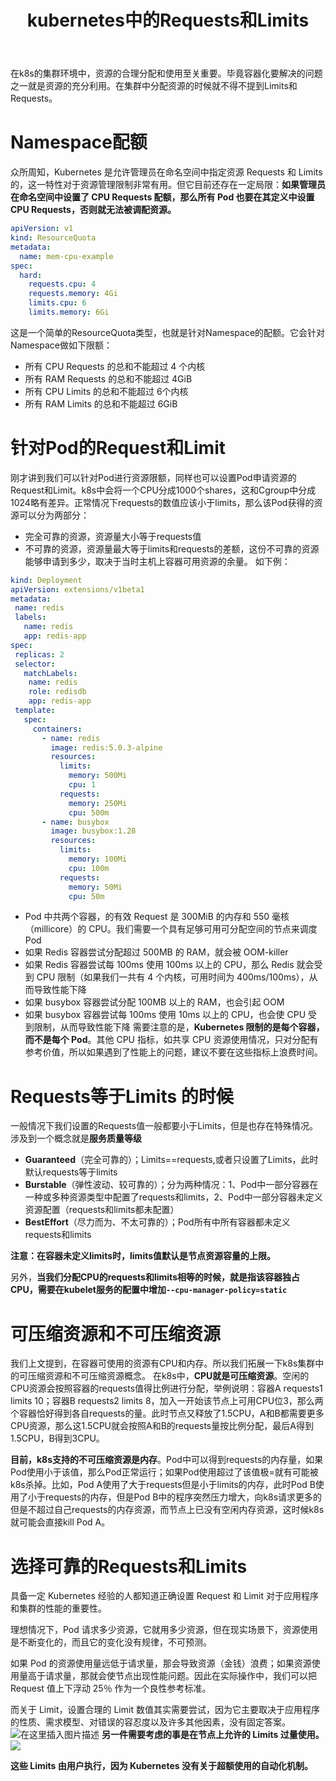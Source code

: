 ﻿---
title: kubernetes中的Requests和Limits
categories: Kubernetes
---

在k8s的集群环境中，资源的合理分配和使用至关重要。毕竟容器化要解决的问题之一就是资源的充分利用。在集群中分配资源的时候就不得不提到Limits和Requests。
# Namespace配额
众所周知，Kubernetes 是允许管理员在命名空间中指定资源 Requests 和 Limits 的，这一特性对于资源管理限制非常有用。但它目前还存在一定局限：**如果管理员在命名空间中设置了 CPU  Requests 配额，那么所有 Pod 也要在其定义中设置 CPU  Requests，否则就无法被调配资源。**

```yaml
apiVersion: v1
kind: ResourceQuota
metadata:
  name: mem-cpu-example
spec:
  hard:
    requests.cpu: 4
    requests.memory: 4Gi
    limits.cpu: 6
    limits.memory: 6Gi
```
这是一个简单的ResourceQuota类型，也就是针对Namespace的配额。它会针对Namespace做如下限额：

 - 所有 CPU Requests 的总和不能超过 4 个内核
 - 所有 RAM Requests 的总和不能超过 4GiB
 - 所有 CPU Limits 的总和不能超过 6个内核
 - 所有 RAM Limits 的总和不能超过 6GiB

# 针对Pod的Request和Limit
刚才讲到我们可以针对Pod进行资源限额，同样也可以设置Pod申请资源的Request和Limit。k8s中会将一个CPU分成1000个shares，这和Cgroup中分成1024略有差异。正常情况下requests的数值应该小于limits，那么该Pod获得的资源可以分为两部分：

 - 完全可靠的资源，资源量大小等于requests值
 - 不可靠的资源，资源量最大等于limits和requests的差额，这份不可靠的资源能够申请到多少，取决于当时主机上容器可用资源的余量。
如下例：

```yaml
kind: Deployment
apiVersion: extensions/v1beta1
metadata:
 name: redis
 labels:
   name: redis
   app: redis-app
spec:
 replicas: 2
 selector:
   matchLabels:
    name: redis
    role: redisdb
    app: redis-app
 template:
   spec:
     containers:
       - name: redis
         image: redis:5.0.3-alpine
         resources:
           limits:
             memory: 500Mi
             cpu: 1
           requests:
             memory: 250Mi
             cpu: 500m
       - name: busybox
         image: busybox:1.28
         resources:
           limits:
             memory: 100Mi
             cpu: 100m
           requests:
             memory: 50Mi
             cpu: 50m
```

 - Pod 中共两个容器，的有效  Request  是 300MiB 的内存和 550 毫核（millicore）的 CPU。我们需要一个具有足够可用可分配空间的节点来调度 Pod
 - 如果 Redis 容器尝试分配超过 500MB 的 RAM，就会被 OOM-killer
 - 如果 Redis 容器尝试每 100ms 使用 100ms 以上的 CPU，那么 Redis 就会受到 CPU 限制（如果我们一共有 4 个内核，可用时间为 400ms/100ms），从而导致性能下降
 - 如果 busybox 容器尝试分配 100MB 以上的 RAM，也会引起 OOM
 - 如果 busybox 容器尝试每 100ms 使用 10ms 以上的 CPU，也会使 CPU 受到限制，从而导致性能下降
需要注意的是，**Kubernetes 限制的是每个容器，而不是每个 Pod**。其他 CPU 指标，如共享 CPU 资源使用情况，只对分配有参考价值，所以如果遇到了性能上的问题，建议不要在这些指标上浪费时间。
# Requests等于Limits 的时候
一般情况下我们设置的Requests值一般都要小于Limits，但是也存在特殊情况。涉及到一个概念就是**服务质量等级**
 - **Guaranteed**（完全可靠的）；Limits==requests,或者只设置了Limits，此时默认requests等于limits
 - **Burstable**（弹性波动、较可靠的）；分为两种情况：1、Pod中一部分容器在一种或多种资源类型中配置了requests和limits，2、Pod中一部分容器未定义资源配置（requests和limits都未配置）
 - **BestEffort**（尽力而为、不太可靠的）；Pod所有中所有容器都未定义requests和limits

**注意：在容器未定义limits时，limits值默认是节点资源容量的上限。**

另外，**当我们分配CPU的requests和limits相等的时候，就是指该容器独占CPU，需要在kubelet服务的配置中增加`--cpu-manager-policy=static`**
# 可压缩资源和不可压缩资源
我们上文提到，在容器可使用的资源有CPU和内存。所以我们拓展一下k8s集群中的可压缩资源和不可压缩资源概念。
在k8s中，**CPU就是可压缩资源**。空闲的CPU资源会按照容器的requests值得比例进行分配，举例说明：容器A requests1 limits 10；容器B requests2 limits 8，加入一开始该节点上可用CPU位3，那么两个容器恰好得到各自requests的量。此时节点又释放了1.5CPU，A和B都需要更多CPU资源，那么这1.5CPU就会按照A和B的requests量按比例分配，最后A得到1.5CPU，B得到3CPU。


**目前，k8s支持的不可压缩资源是内存**。Pod中可以得到requests的内存量，如果Pod使用小于该值，那么Pod正常运行；如果Pod使用超过了该值极=就有可能被k8s杀掉。比如，Pod A使用了大于requests但是小于limits的内存，此时Pod B使用了小于requests的内存，但是Pod B中的程序突然压力增大，向k8s请求更多的但是不超过自己requests的内存资源，而节点上已没有空闲内存资源，这时候k8s就可能会直接kill Pod A。

# 选择可靠的Requests和Limits
具备一定 Kubernetes 经验的人都知道正确设置 Request 和 Limit 对于应用程序和集群的性能的重要性。

理想情况下，Pod 请求多少资源，它就用多少资源，但在现实场景下，资源使用是不断变化的，而且它的变化没有规律，不可预测。

如果 Pod 的资源使用量远低于请求量，那会导致资源（金钱）浪费；如果资源使用量高于请求量，那就会使节点出现性能问题。因此在实际操作中，我们可以把  Request 值上下浮动 25％ 作为一个良性参考标准。

而关于 Limit，设置合理的 Limit 数值其实需要尝试，因为它主要取决于应用程序的性质、需求模型、对错误的容忍度以及许多其他因素，没有固定答案。
![在这里插入图片描述](https://img-blog.csdnimg.cn/20200412200909653.png?x-oss-process=image/watermark,type_ZmFuZ3poZW5naGVpdGk,shadow_10,text_aHR0cHM6Ly9ibG9nLmNzZG4ubmV0L0N1aV9DdWlfNjY2,size_16,color_FFFFFF,t_70)
**另一件需要考虑的事是在节点上允许的 Limits 过量使用。**
![
](https://img-blog.csdnimg.cn/20200412200932891.png?x-oss-process=image/watermark,type_ZmFuZ3poZW5naGVpdGk,shadow_10,text_aHR0cHM6Ly9ibG9nLmNzZG4ubmV0L0N1aV9DdWlfNjY2,size_16,color_FFFFFF,t_70)

**这些 Limits 由用户执行，因为 Kubernetes 没有关于超额使用的自动化机制。**
